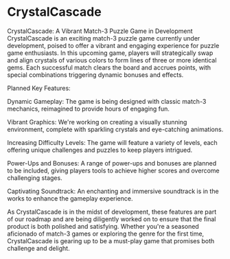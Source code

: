 # CrystalCascade
CrystalCascade: A Vibrant Match-3 Puzzle Game in Development
CrystalCascade is an exciting match-3 puzzle game currently under development, poised to offer a vibrant and engaging experience for puzzle game enthusiasts. In this upcoming game, players will strategically swap and align crystals of various colors to form lines of three or more identical gems. Each successful match clears the board and accrues points, with special combinations triggering dynamic bonuses and effects.

Planned Key Features:

Dynamic Gameplay: The game is being designed with classic match-3 mechanics, reimagined to provide hours of engaging fun.

Vibrant Graphics: We're working on creating a visually stunning environment, complete with sparkling crystals and eye-catching animations.

Increasing Difficulty Levels: The game will feature a variety of levels, each offering unique challenges and puzzles to keep players intrigued.

Power-Ups and Bonuses: A range of power-ups and bonuses are planned to be included, giving players tools to achieve higher scores and overcome challenging stages.

Captivating Soundtrack: An enchanting and immersive soundtrack is in the works to enhance the gameplay experience.

As CrystalCascade is in the midst of development, these features are part of our roadmap and are being diligently worked on to ensure that the final product is both polished and satisfying. 
Whether you're a seasoned aficionado of match-3 games or exploring the genre for the first time, CrystalCascade is gearing up to be a must-play game that promises both challenge and delight.
